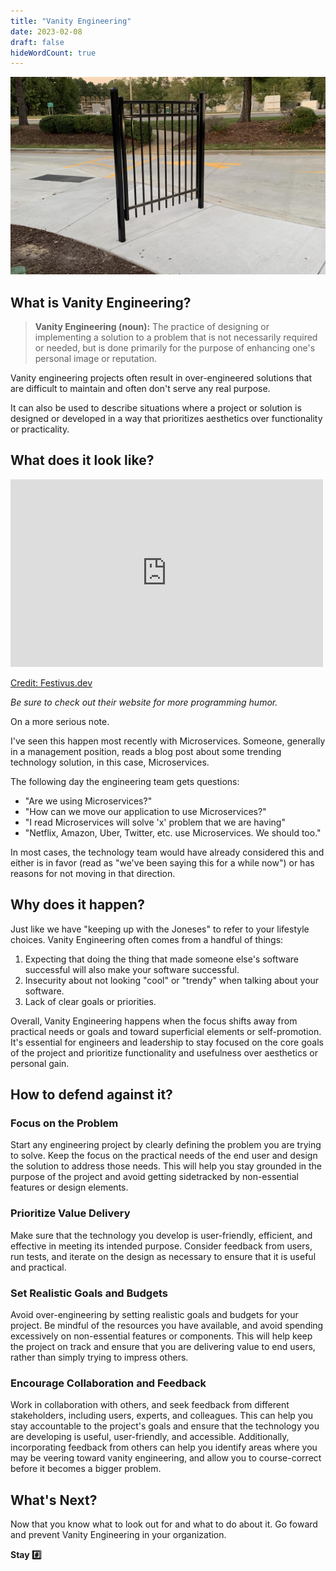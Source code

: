 ```yaml
---
title: "Vanity Engineering"
date: 2023-02-08
draft: false
hideWordCount: true
---
```


![Gate](images/gate.jpg)

## What is Vanity Engineering?

> **Vanity Engineering (noun):** The practice of designing or implementing a solution to a problem that is not necessarily required or needed, but is done primarily for the purpose of enhancing one's personal image or reputation.

Vanity engineering projects often result in over-engineered solutions that are difficult to maintain and often don't serve any real purpose. 

It can also be used to describe situations where a project or solution is designed or developed in a way that prioritizes aesthetics over functionality or practicality.

## What does it look like?

<iframe src="https://cdn.festivus.dev/festivus-content/kubernetes.mp4"
        width="500" height="300" scrolling="no" border="0" frameborder="no" framespacing="0" allowfullscreen="false"></iframe>

<a href="https://festivus.dev/kubernetes/" target="_blank">Credit: Festivus.dev</a>


_Be sure to check out their website for more programming humor._

On a more serious note. 

I've seen this happen most recently with Microservices. Someone, generally in a management position, reads a blog post about some trending technology solution, in this case, Microservices.

The following day the engineering team gets questions:
- "Are we using Microservices?"
- "How can we move our application to use Microservices?"
- "I read Microservices will solve 'x' problem that we are having"
- "Netflix, Amazon, Uber, Twitter, etc. use Microservices. We should too."

In most cases, the technology team would have already considered this and either is in favor (read as "we've been saying this for a while now") or has reasons for not moving in that direction.

## Why does it happen?

Just like we have "keeping up with the Joneses" to refer to your lifestyle choices. Vanity Engineering often comes from a handful of things:

1. Expecting that doing the thing that made someone else's software successful will also make your software successful.
2. Insecurity about not looking "cool" or "trendy" when talking about your software.
3. Lack of clear goals or priorities.

Overall, Vanity Engineering happens when the focus shifts away from practical needs or goals and toward superficial elements or self-promotion. It's essential for engineers and leadership to stay focused on the core goals of the project and prioritize functionality and usefulness over aesthetics or personal gain.

## How to defend against it?

### Focus on the Problem

Start any engineering project by clearly defining the problem you are trying to solve. Keep the focus on the practical needs of the end user and design the solution to address those needs. This will help you stay grounded in the purpose of the project and avoid getting sidetracked by non-essential features or design elements.

### Prioritize Value Delivery

Make sure that the technology you develop is user-friendly, efficient, and effective in meeting its intended purpose. Consider feedback from users, run tests, and iterate on the design as necessary to ensure that it is useful and practical.

### Set Realistic Goals and Budgets 

Avoid over-engineering by setting realistic goals and budgets for your project. Be mindful of the resources you have available, and avoid spending excessively on non-essential features or components. This will help keep the project on track and ensure that you are delivering value to end users, rather than simply trying to impress others.

### Encourage Collaboration and Feedback

Work in collaboration with others, and seek feedback from different stakeholders, including users, experts, and colleagues. This can help you stay accountable to the project's goals and ensure that the technology you are developing is useful, user-friendly, and accessible. Additionally, incorporating feedback from others can help you identify areas where you may be veering toward vanity engineering, and allow you to course-correct before it becomes a bigger problem.

## What's Next?

Now that you know what to look out for and what to do about it. Go foward and prevent Vanity Engineering in your organization.

**Stay #️⃣**